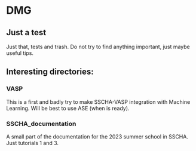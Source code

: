 # DMG
## Just a test
Just that, tests and trash. Do not try to find anything important, just maybe useful tips.

## Interesting directories:
### VASP
This is a first and badly try to make SSCHA-VASP integration with Machine Learning. Will be best to use ASE (when is ready).
### SSCHA_documentation
A small part of the documentation for the 2023 summer school in SSCHA. Just tutorials 1 and 3.
